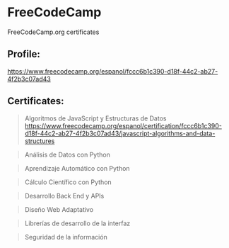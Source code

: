 # FreeCodeCamp
FreeCodeCamp.org certificates

## Profile:
https://www.freecodecamp.org/espanol/fccc6b1c390-d18f-44c2-ab27-4f2b3c07ad43


## Certificates:
>Algoritmos de JavaScript y Estructuras de Datos
https://www.freecodecamp.org/espanol/certification/fccc6b1c390-d18f-44c2-ab27-4f2b3c07ad43/javascript-algorithms-and-data-structures

>Análisis de Datos con Python


>Aprendizaje Automático con Python


>Cálculo Científico con Python


>Desarrollo Back End y APIs


>Diseño Web Adaptativo


>Librerías de desarrollo de la interfaz


>Seguridad de la información
